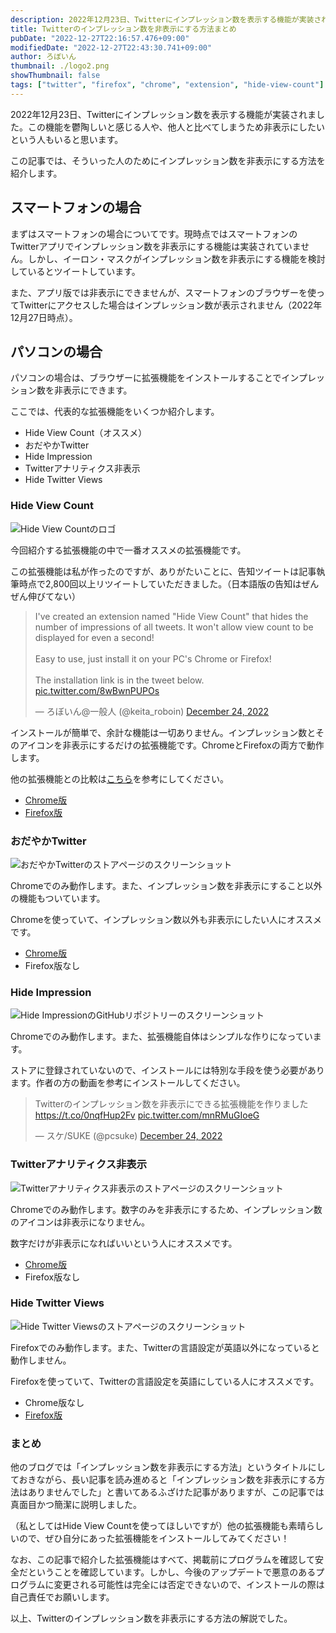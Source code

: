 ```yaml
---
description: 2022年12月23日、Twitterにインプレッション数を表示する機能が実装されました。この機能を鬱陶しいと感じる人や、他人と比べてしまうため非表示にしたいという人もいると思います。この記事では、そういった人のためにインプレッション数を非表示にする方法を紹介します。他の「非表示にする方法は見つかりませんでした」と書いているようなふざけたブログとは違い、ちゃんと非表示にする方法を解説します。
title: Twitterのインプレッション数を非表示にする方法まとめ
pubDate: "2022-12-27T22:16:57.476+09:00"
modifiedDate: "2022-12-27T22:43:30.741+09:00"
author: ろぼいん
thumbnail: ./logo2.png
showThumbnail: false
tags: ["twitter", "firefox", "chrome", "extension", "hide-view-count"]
---
```


2022年12月23日、Twitterにインプレッション数を表示する機能が実装されました。この機能を鬱陶しいと感じる人や、他人と比べてしまうため非表示にしたいという人もいると思います。

この記事では、そういった人のためにインプレッション数を非表示にする方法を紹介します。

## スマートフォンの場合

まずはスマートフォンの場合についてです。現時点ではスマートフォンのTwitterアプリでインプレッション数を非表示にする機能は実装されていません。しかし、イーロン・マスクがインプレッション数を非表示にする機能を検討しているとツイートしています。

また、アプリ版では非表示にできませんが、スマートフォンのブラウザーを使ってTwitterにアクセスした場合はインプレッション数が表示されません（2022年12月27日時点）。

## パソコンの場合

パソコンの場合は、ブラウザーに拡張機能をインストールすることでインプレッション数を非表示にできます。

ここでは、代表的な拡張機能をいくつか紹介します。

- Hide View Count（オススメ）
- おだやかTwitter
- Hide Impression
- Twitterアナリティクス非表示
- Hide Twitter Views

### Hide View Count

![Hide View Countのロゴ](./logo2.png)

今回紹介する拡張機能の中で一番オススメの拡張機能です。

この拡張機能は私が作ったのですが、ありがたいことに、告知ツイートは記事執筆時点で2,800回以上リツイートしていただきました。（日本語版の告知はぜんぜん伸びてない）

<blockquote class="twitter-tweet" data-dnt="true" data-theme="dark"><p lang="en" dir="ltr">I&#39;ve created an extension named &quot;Hide View Count&quot; that hides the number of impressions of all tweets. It won&#39;t allow view count to be displayed for even a second!<br><br>Easy to use, just install it on your PC&#39;s Chrome or Firefox!<br><br>The installation link is in the tweet below. <a href="https://t.co/8wBwnPUPOs">pic.twitter.com/8wBwnPUPOs</a></p>&mdash; ろぼいん@一般人 (@keita_roboin) <a href="https://twitter.com/keita_roboin/status/1606649067832217600?ref_src=twsrc%5Etfw">December 24, 2022</a></blockquote> <script async src="https://platform.twitter.com/widgets.js" charset="utf-8"></script>

インストールが簡単で、余計な機能は一切ありません。インプレッション数とそのアイコンを非表示にするだけの拡張機能です。ChromeとFirefoxの両方で動作します。

他の拡張機能との比較は[こちら](https://robot-inventor.github.io/article/2022/12/24/hide-twitter-view-count/#%E9%A1%9E%E4%BC%BC%E3%81%AE%E6%8B%A1%E5%BC%B5%E6%A9%9F%E8%83%BD%E3%81%A8%E3%81%AE%E9%81%95%E3%81%84)を参考にしてください。

- [Chrome版](https://chrome.google.com/webstore/detail/hide-view-count/mmefeobjcchickbjelledfhagoddcklp)
- [Firefox版](https://addons.mozilla.org/firefox/addon/hide-view-count/)

### おだやかTwitter

![おだやかTwitterのストアページのスクリーンショット](./2022-12-27-22-06-51.png)

Chromeでのみ動作します。また、インプレッション数を非表示にすること以外の機能もついています。

Chromeを使っていて、インプレッション数以外も非表示にしたい人にオススメです。

- [Chrome版](https://chrome.google.com/webstore/detail/calm-twitter/cknklikacoaeledfaldmhabmldkldocj)
- Firefox版なし

### Hide Impression

![Hide ImpressionのGitHubリポジトリーのスクリーンショット](./2022-12-27-22-08-23.png)

Chromeでのみ動作します。また、拡張機能自体はシンプルな作りになっています。

ストアに登録されていないので、インストールには特別な手段を使う必要があります。作者の方の動画を参考にインストールしてください。

<blockquote class="twitter-tweet" data-dnt="true" data-theme="dark"><p lang="ja" dir="ltr">Twitterのインプレッション数を非表示にできる拡張機能を作りました<a href="https://t.co/0nqfHup2Fv">https://t.co/0nqfHup2Fv</a> <a href="https://t.co/mnRMuGIoeG">pic.twitter.com/mnRMuGIoeG</a></p>&mdash; スケ/SUKE (@pcsuke) <a href="https://twitter.com/pcsuke/status/1606549036399751169?ref_src=twsrc%5Etfw">December 24, 2022</a></blockquote> <script async src="https://platform.twitter.com/widgets.js" charset="utf-8"></script>

### Twitterアナリティクス非表示

![Twitterアナリティクス非表示のストアページのスクリーンショット](./2022-12-27-22-09-31.png)

Chromeでのみ動作します。数字のみを非表示にするため、インプレッション数のアイコンは非表示になりません。

数字だけが非表示になればいいという人にオススメです。

- [Chrome版](https://chrome.google.com/webstore/detail/twitter%E3%82%A2%E3%83%8A%E3%83%AA%E3%83%86%E3%82%A3%E3%82%AF%E3%82%B9%E9%9D%9E%E8%A1%A8%E7%A4%BA/pcmnplinobfhahpdhacoajjeejnjfcac)
- Firefox版なし

### Hide Twitter Views

![Hide Twitter Viewsのストアページのスクリーンショット](./2022-12-27-22-10-29.png)

Firefoxでのみ動作します。また、Twitterの言語設定が英語以外になっていると動作しません。

Firefoxを使っていて、Twitterの言語設定を英語にしている人にオススメです。

- Chrome版なし
- [Firefox版](https://addons.mozilla.org/firefox/addon/hide-twitter-views/)

### まとめ

他のブログでは「インプレッション数を非表示にする方法」というタイトルにしておきながら、長い記事を読み進めると「インプレッション数を非表示にする方法はありませんでした」と書いてあるふざけた記事がありますが、この記事では真面目かつ簡潔に説明しました。

（私としてはHide View Countを使ってほしいですが）他の拡張機能も素晴らしいので、ぜひ自分にあった拡張機能をインストールしてみてください！

なお、この記事で紹介した拡張機能はすべて、掲載前にプログラムを確認して安全だということを確認しています。しかし、今後のアップデートで悪意のあるプログラムに変更される可能性は完全には否定できないので、インストールの際は自己責任でお願いします。

以上、Twitterのインプレッション数を非表示にする方法の解説でした。
